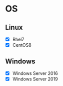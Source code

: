# OS

## Linux
- [x] Rhel7  
- [x] CentOS8

## Windows
- [x] Windows Server 2016  
- [x] Windows Server 2019
